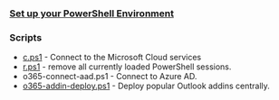 ### [Set up your PowerShell Environment](https://github.com/directorcia/Office365/wiki/Set-up-your-PowerShell-Environment)

### Scripts
* [c.ps1](https://github.com/directorcia/Office365/wiki/Connect-to-Microsoft-Cloud-Services) - Connect to the Microsoft Cloud services
* [r.ps1](https://github.com/directorcia/Office365/wiki/Remove-all-current-PowerShell-sessions) - remove all currently loaded PowerShell sessions.
* o365-connect-aad.ps1 - Connect to Azure AD.
* [o365-addin-deploy.ps1](https://github.com/directorcia/Office365/wiki/Deploy-popular-Outlook-addins-centrally) - Deploy popular Outlook addins centrally.


